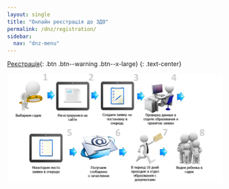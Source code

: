 ```yaml
---
layout: single
title: "Онлайн реєстрація до ЗДО"
permalink: /dnz/registration/
sidebar:
  nav: "dnz-menu"
---
```

[Реєстрація](https://reg.isuo.org/preschools/view/id/40964){: .btn .btn--warning  .btn--x-large}
{: .text-center}

![Інструкція](/assets/images/pages/online-registration/main.jpg)
